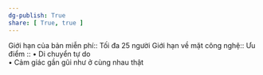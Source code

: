 ```yaml
---
dg-publish: True
share: [ True, true ]
---
```

Giới hạn của bản miễn phí:: Tối đa 25 người
Giới hạn về mặt công nghệ:: 
Ưu điểm :: • Di chuyển tự do<br>• Cảm giác gần gũi như ở cùng nhau thật